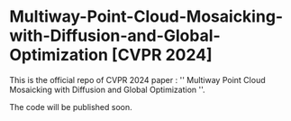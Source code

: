 # Multiway-Point-Cloud-Mosaicking-with-Diffusion-and-Global-Optimization [CVPR 2024]
This is the official repo of CVPR 2024 paper : '' Multiway Point Cloud Mosaicking with Diffusion and Global Optimization ''.

The code will be published soon.
